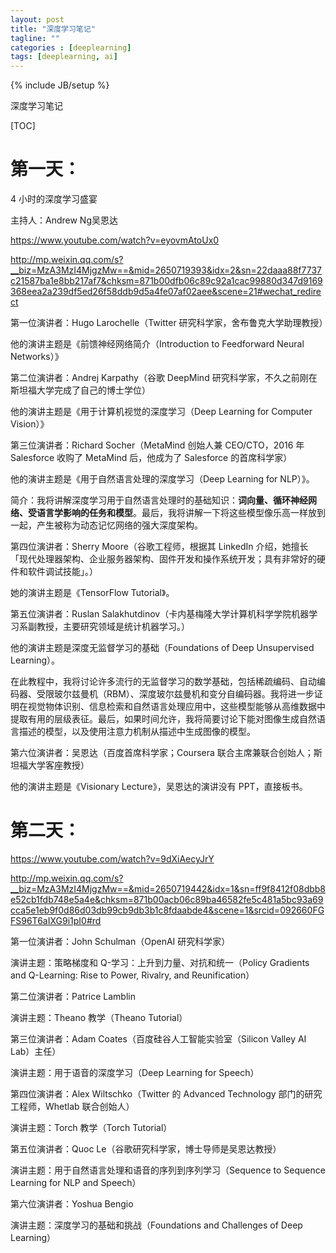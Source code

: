 ```yaml
---
layout: post
title: "深度学习笔记"
tagline: ""
categories : [deeplearning]
tags: [deeplearning, ai]
---
```

{% include JB/setup %}

深度学习笔记

[TOC]

# 第一天：

4 小时的深度学习盛宴

主持人：Andrew Ng吴恩达

https://www.youtube.com/watch?v=eyovmAtoUx0

http://mp.weixin.qq.com/s?__biz=MzA3MzI4MjgzMw==&mid=2650719393&idx=2&sn=22daaa88f7737c21587ba1e8bb217af7&chksm=871b00dfb06c89c92a1cac99880d347d9169368eea2a239df5ed26f58ddb9d5a4fe07af02aee&scene=21#wechat_redirect

第一位演讲者：Hugo Larochelle（Twitter 研究科学家，舍布鲁克大学助理教授）

他的演讲主题是《前馈神经网络简介（Introduction to Feedforward Neural Networks）》





第二位演讲者：Andrej Karpathy（谷歌 DeepMind 研究科学家，不久之前刚在斯坦福大学完成了自己的博士学位）

他的演讲主题是《用于计算机视觉的深度学习（Deep Learning for Computer Vision）》

第三位演讲者：Richard Socher（MetaMind 创始人兼 CEO/CTO，2016 年 Salesforce 收购了 MetaMind 后，他成为了 Salesforce 的首席科学家）

他的演讲主题是《用于自然语言处理的深度学习（Deep Learning for NLP）》。

简介：我将讲解深度学习用于自然语言处理时的基础知识：**词向量、循环神经网络、受语言学影响的任务和模型**。最后，我将讲解一下将这些模型像乐高一样放到一起，产生被称为动态记忆网络的强大深度架构。

第四位演讲者：Sherry Moore（谷歌工程师，根据其 LinkedIn 介绍，她擅长「现代处理器架构、企业服务器架构、固件开发和操作系统开发；具有非常好的硬件和软件调试技能」。）

她的演讲主题是《TensorFlow Tutorial》。

第五位演讲者：Ruslan Salakhutdinov（卡内基梅隆大学计算机科学学院机器学习系副教授，主要研究领域是统计机器学习。）

他的演讲主题是深度无监督学习的基础（Foundations of Deep Unsupervised Learning）。

在此教程中，我将讨论许多流行的无监督学习的数学基础，包括稀疏编码、自动编码器、受限玻尔兹曼机（RBM）、深度玻尔兹曼机和变分自编码器。我将进一步证明在视觉物体识别、信息检索和自然语言处理应用中，这些模型能够从高维数据中提取有用的层级表征。最后，如果时间允许，我将简要讨论下能对图像生成自然语言描述的模型，以及使用注意力机制从描述中生成图像的模型。

第六位演讲者：吴恩达（百度首席科学家；Coursera 联合主席兼联合创始人；斯坦福大学客座教授）

他的演讲主题是《Visionary Lecture》，吴恩达的演讲没有 PPT，直接板书。

# 第二天：

https://www.youtube.com/watch?v=9dXiAecyJrY

http://mp.weixin.qq.com/s?__biz=MzA3MzI4MjgzMw==&mid=2650719442&idx=1&sn=ff9f8412f08dbb8e52cb1fdb748e5a4e&chksm=871b00acb06c89ba46582fe5c481a5bc93a69cca5e1eb9f0d86d03db99cb9db3b1c8fdaabde4&scene=1&srcid=092660FGFS96T6aIXG9i1pI0#rd

第一位演讲者：John Schulman（OpenAI 研究科学家）

演讲主题：策略梯度和 Q-学习：上升到力量、对抗和统一（Policy Gradients and Q-Learning: Rise to Power, Rivalry, and Reunification）

第二位演讲者：Patrice Lamblin

演讲主题：Theano 教学（Theano Tutorial）

第三位演讲者：Adam Coates（百度硅谷人工智能实验室（Silicon Valley AI Lab）主任）

演讲主题：用于语音的深度学习（Deep Learning for Speech）

第四位演讲者：Alex Wiltschko（Twitter 的 Advanced Technology 部门的研究工程师，Whetlab 联合创始人）

演讲主题：Torch 教学（Torch Tutorial）

第五位演讲者：Quoc Le（谷歌研究科学家，博士导师是吴恩达教授）

演讲主题：用于自然语言处理和语音的序列到序列学习（Sequence to Sequence Learning for NLP and Speech）

第六位演讲者：Yoshua Bengio

演讲主题：深度学习的基础和挑战（Foundations and Challenges of Deep Learning）